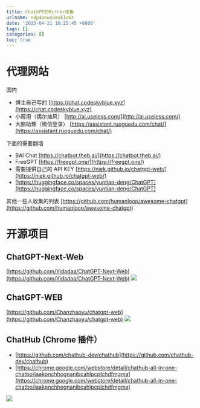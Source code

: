```yaml
---
title: ChatGPT的Mirror收集
urlname: ndp4anwa3euklo6z
date: '2023-04-21 10:25:45 +0800'
tags: []
categories: []
toc: true
---
```


# 代理网站

国内

- 博主自己写的 [https://chat.codeskyblue.xyz](https://chat.codeskyblue.xyz)
- 小莓用（偶尔抽风） [http://ai.useless.com/](http://ai.useless.com/)
- 大脑助理（微信登录） [https://assistant.ruoguedu.com/chat/](https://assistant.ruoguedu.com/chat/)

下面的需要翻墙

- BAI Chat [https://chatbot.theb.ai/](https://chatbot.theb.ai/)
- FreeGPT [https://freegpt.one/](https://freegpt.one/)
- 需要提供自己的 API KEY [https://niek.github.io/chatgpt-web/](https://niek.github.io/chatgpt-web/)
- [https://huggingface.co/spaces/yuntian-deng/ChatGPT](https://huggingface.co/spaces/yuntian-deng/ChatGPT)

其他一些人收集的列表
[https://github.com/humanloop/awesome-chatgpt](https://github.com/humanloop/awesome-chatgpt)

# 开源项目

## ChatGPT-Next-Web

[https://github.com/Yidadaa/ChatGPT-Next-Web](https://github.com/Yidadaa/ChatGPT-Next-Web)
![](/images/yuque/FjTj9zGBsZV9d9G3tFkiuHfTWkXK.png)

## ChatGPT-WEB

[https://github.com/Chanzhaoyu/chatgpt-web](https://github.com/Chanzhaoyu/chatgpt-web)
![](/images/yuque/Fpbg4Oo6X8WSM9Fi9PDZ1LEVBba4.png)

## ChatHub (Chrome 插件）

- [https://github.com/chathub-dev/chathub](https://github.com/chathub-dev/chathub)
- [https://chrome.google.com/webstore/detail/chathub-all-in-one-chatbo/iaakpnchhognanibcahlpcplchdfmgma](https://chrome.google.com/webstore/detail/chathub-all-in-one-chatbo/iaakpnchhognanibcahlpcplchdfmgma)

![](/images/yuque/FmHtv2qaSQBGt3g1gkfrD_B683LL.png)
